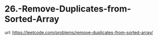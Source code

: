 # 26.-Remove-Duplicates-from-Sorted-Array

url: https://leetcode.com/problems/remove-duplicates-from-sorted-array/
